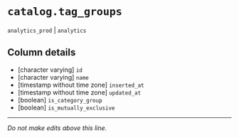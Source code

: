 # `catalog.tag_groups`
`analytics_prod` | `analytics`

## Column details
* [character varying] `id`
* [character varying] `name`
* [timestamp without time zone] `inserted_at`
* [timestamp without time zone] `updated_at`
* [boolean]   `is_category_group`
* [boolean]   `is_mutually_exclusive`

-------------------------------------------------------------------------------
*Do not make edits above this line.*
